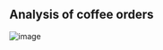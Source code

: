 ## Analysis of coffee orders

![image](https://github.com/user-attachments/assets/18c9def8-b841-42a3-ae24-30e670bc3ccb)
